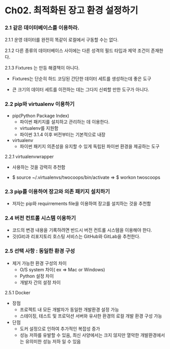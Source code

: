 # Ch02. 최적화된 장고 환경 설정하기



### 2.1 같은 데이터베이스를 이용하라.

2.1.1 운영 데이터를 완전히 똑같이 로컬에서 구동할 수는 없다.

2.1.2 다른 종류의 데이터베이스 사이에는 다른 성격의 필드 타입과 제약 조건이 존재한다.

2.1.3 Fixtures 는 만등 해결책이 아니다.

- Fixtures는 단순히 하드 코딩된 간단한 데이터 세트를 생성하는데 좋은 도구

- 큰 크기의 데이터 세트를 이전하는 데는 그다지 신뢰할 만한 도구가 아니다.

  

### 2.2 pip와 virtualenv 이용하기

- pip(Python Package Index)
  - 파이썬 패키지를 설치하고 관리하는 데 이용한다.
  - virtualenv를 지원함
  - 파이썬 3.1.4 이후 버전부터는 기본적으로 내장
- virtualenv
  - 파이썬 패키지 의존성을 유지할 수 있게 독립된 파이썬 환경을 제공하는 도구

2.2.1 virtualenvwrapper

- 사용하는 것을 강력히 추천함

- $ source ~/.virtualenvs/twocoops/bin/activate ⇒ $ workon twoscoops

  

### 2.3 pip를 이용하여 장고와 의존 패키지 설치하기

- 저자는 pip와 requirrements file을 이용하여 장고를 설치하는 것을 추천함

  

### 2.4 버전 컨트롤 시스템 이용하기

- 코드의 변경 내용을 기록하려면 반드시 버전 컨트롤 시스템을 이용해야 한다.
- 깃(Git)과 리포지토리 호스팅 서비스는 GitHub와 GitLab을 추천한다.



### 2.5 선택 사항 : 동일한 환경 구성

- 제거 가능한 환경 구성의 차이
  - O/S system 차이( ex ⇒ Mac or Windows)
  - Python 설정 차이
  - 개발자 간의 설정 차이

2.5.1 Docker

- 장점
  - 프로젝트 내 모든 개발자가 동일한 개발환경 설정 가능
  - 스테이징, 테스트 및 프로덕션 서버와 유사한 환경의 로컬 개발 환경 구성 가능
- 단점
  - 도커 설정으로 인하여 추가적인 복잡성 증가
  - 성능 저하를 유발할 수 있음, 최신 사양에서는 크지 않지만 열악한 개발환경에서는 유의미한 성능 저하 일 수 있음

